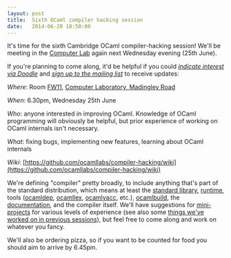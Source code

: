 ```yaml
---
layout: post
title:  Sixth OCaml compiler hacking session
date:   2014-06-20 18:50:00
---
```


It's time for the sixth Cambridge OCaml compiler-hacking session!  We'll be meeting in the [Computer Lab](http://www.cl.cam.ac.uk/) again next Wednesday evening (25th June).

If you're planning to come along, it'd be helpful if you could [*indicate interest via Doodle*](http://doodle.com/2ps9gunbkiy3tp6i) and [*sign up to the mailing list*](http://lists.ocaml.org/listinfo/cam-compiler-hacking) to receive updates:

*Where*: Room [FW11](http://www.cl.cam.ac.uk/research/dtg/openroommap/static/?s=FW11&amp;labels=1), [Computer Laboratory, Madingley Road](http://www.cl.cam.ac.uk/directions/)

*When*: 6.30pm, Wednesday 25th June

*Who*: anyone interested in improving OCaml. Knowledge of OCaml programming will obviously be helpful, but prior experience of working on OCaml internals isn't necessary.

*What*: fixing bugs, implementing new features, learning about OCaml internals

*Wiki*: [https://github.com/ocamllabs/compiler-hacking/wiki](https://github.com/ocamllabs/compiler-hacking/wiki)

We're defining "compiler" pretty broadly, to include anything that's part of the standard distribution, which means at least the [standard library][stdlib], [runtime][runtime], tools ([ocamldep][ocamldep], [ocamllex][ocamllex], [ocamlyacc][ocamlyacc], etc.), [ocamlbuild][ocamlbuild], the [documentation][ocaml-documentation], and the compiler itself. We'll have suggestions for [mini-projects][things-to-work-on] for various levels of experience (see also some [things we've worked on in previous sessions][things-worked-on]), but feel free to come along and work on whatever you fancy.

We'll also be ordering pizza, so if you want to be counted for food you should aim to arrive by 6.45pm.

[stdlib]: http://caml.inria.fr/pub/docs/manual-ocaml-4.01/libref/index.html
[runtime]: http://caml.inria.fr/pub/docs/manual-ocaml-4.00/manual024.html
[ocamldep]: http://caml.inria.fr/pub/docs/manual-ocaml-4.01/depend.html
[ocamllex]: http://caml.inria.fr/pub/docs/manual-ocaml-4.00/manual026.html#toc105
[ocamlyacc]: http://caml.inria.fr/pub/docs/manual-ocaml-4.00/manual026.html#toc107
[ocamlbuild]: http://caml.inria.fr/pub/docs/manual-ocaml-4.00/manual032.html
[ocaml-documentation]: http://caml.inria.fr/resources/doc/index.en.html
[things-to-work-on]: https://github.com/ocamllabs/compiler-hacking/wiki/Things-to-work-on
[things-worked-on]: https://github.com/ocamllabs/compiler-hacking/wiki/Things-previously-worked-on